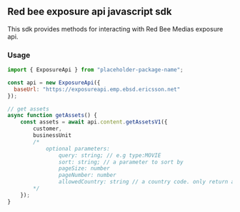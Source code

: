 ## Red bee exposure api javascript sdk
This sdk provides methods for interacting with Red Bee Medias exposure api.
### Usage
```js
import { ExposureApi } from "placeholder-package-name";

const api = new ExposureApi({
  baseUrl: "https://exposureapi.emp.ebsd.ericsson.net"
});

// get assets 
async function getAssets() {
    const assets = await api.content.getAssetsV1({
        customer,
        businessUnit
        /*
            optional parameters:
                query: string; // e.g type:MOVIE
                sort: string; // a parameter to sort by
                pageSize: number
                pageNumber: number
                allowedCountry: string // a country code. only return assets available in a specific country
        */
    });
}

```